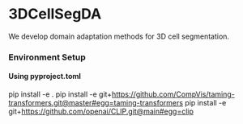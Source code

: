 # 3DCellSegDA
We develop domain adaptation methods for 3D cell segmentation.

### Environment Setup 

#### Using pyproject.toml
pip install -e . 
pip install -e git+https://github.com/CompVis/taming-transformers.git@master#egg=taming-transformers
pip install -e git+https://github.com/openai/CLIP.git@main#egg=clip